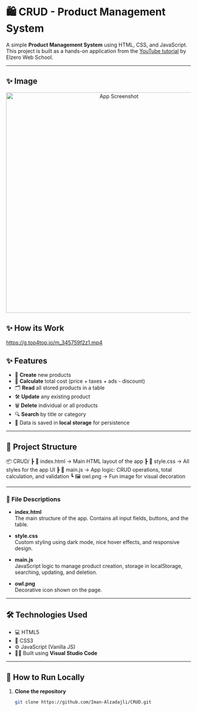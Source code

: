 # 🛍️ CRUD - Product Management System

A simple **Product Management System** using HTML, CSS, and JavaScript.  
This project is built as a hands-on application from the [YouTube tutorial](https://www.youtube.com/watch?v=-EOoofSrftM&list=PLknwEmKsW8Os2kzf3qjR34Z5FS8-pDoLN&index=13) by Elzero Web School.

---


## ✨ Image

<p align="center">
  <img src="https://f.top4top.io/p_3457ywc841.png" alt="App Screenshot" width="600"/>
</p>

## ✨ How its Work

https://g.top4top.io/m_345759f2z1.mp4


## ✨ Features

- 📝 **Create** new products  
- 🧮 **Calculate** total cost (price + taxes + ads - discount)  
- 🗂️ **Read** all stored products in a table  
- 🛠️ **Update** any existing product  
- 🗑️ **Delete** individual or all products  
- 🔍 **Search** by title or category  
- 💾 Data is saved in **local storage** for persistence

---

## 📁 Project Structure

📦 CRUD/
┣ 📄 index.html → Main HTML layout of the app
┣ 📄 style.css → All styles for the app UI
┣ 📄 main.js → App logic: CRUD operations, total calculation, and validation
┗ 🖼️ owl.png → Fun image for visual decoration


---


### 🧠 File Descriptions

- **index.html**  
  The main structure of the app. Contains all input fields, buttons, and the table.

- **style.css**  
  Custom styling using dark mode, nice hover effects, and responsive design.

- **main.js**  
  JavaScript logic to manage product creation, storage in localStorage, searching, updating, and deletion.

- **owl.png**  
  Decorative icon shown on the page.

---

## 🛠️ Technologies Used

- 💻 HTML5  
- 🎨 CSS3  
- ⚙️ JavaScript (Vanilla JS)  
- 🧑‍💻 Built using **Visual Studio Code**

---

## 🔧 How to Run Locally

1. **Clone the repository**  
   ```bash
   git clone https://github.com/Iman-Alzadajli/CRUD.git


